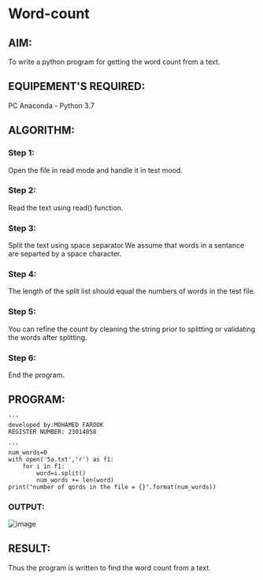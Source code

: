 # Word-count
## AIM:
To write a python program for getting the word count from a text.
## EQUIPEMENT'S REQUIRED: 
PC
Anaconda - Python 3.7
## ALGORITHM: 
### Step 1:
Open the file in read mode and handle it in test mood.
### Step 2: 
 Read the text using read() function.
### Step 3: 
Split the text using space separator.We assume that words in a sentance are separted by a space character.
### Step 4:  
The length of the split list should equal the numbers of words in the test file.
### Step 5: 
You can refine the count by cleaning the string prior to splitting or validating the words after splitting.
### Step 6: 
End the program.
## PROGRAM:
```
'''
developed by:MOHAMED FAROOK 
REGISTER NUMBER: 23014058

'''
num_words=0
with open('5a.txt','r') as f1:
    for i in f1:
        word=i.split()
        num_words += len(word)
print("number of qords in the file = {}".format(num_words))
```
### OUTPUT:
![image](https://github.com/MOHAMEDFAROOK2005/Word-count/assets/150319482/020f6d06-7908-4e1f-8dac-a7722e40ff63)



## RESULT:
Thus the program is written to find the word count from a text.
